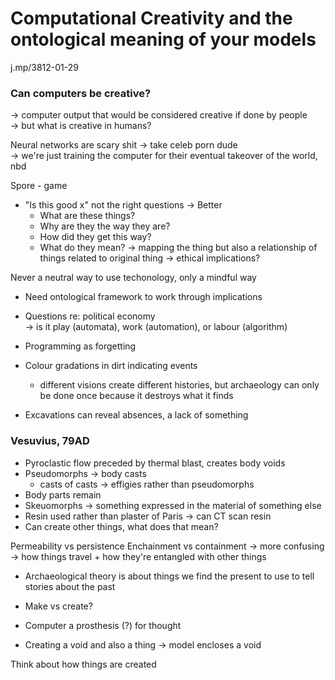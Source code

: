 # Computational Creativity and the ontological meaning of your models  

j.mp/3812-01-29  

### Can computers be creative?
-> computer output that would be considered creative if done by people  
  -> but what is creative in humans?  
    
Neural networks are scary shit -> take celeb porn dude  
-> we're just training the computer for their eventual takeover of the world, nbd  

Spore - game

- "Is this good x" not the right questions
-> Better
  - What are these things?
  - Why are they the way they are?
  - How did they get this way?
  - What do they mean?
-> mapping the thing but also a relationship of things related to original thing
  -> ethical implications?  
  
Never a neutral way to use techonology, only a mindful way  

- Need ontological framework to work through implications  
  
- Questions re: political economy  
-> is it play (automata), work (automation), or labour (algorithm)  
  
- Programming as forgetting  
  
- Colour gradations in dirt indicating events
  - different visions create different histories, but archaeology can only be done once because it destroys what it finds         
                            
- Excavations can reveal absences, a lack of something

### Vesuvius, 79AD
- Pyroclastic flow preceded by thermal blast, creates body voids
- Pseudomorphs -> body casts
  - casts of casts -> effigies rather than pseudomorphs
- Body parts remain
- Skeuomorphs -> something expressed in the material of something else
- Resin used rather than plaster of Paris -> can CT scan resin
- Can create other things, what does that mean?  

Permeability vs persistence
Enchainment vs containment -> more confusing
  -> how things travel + how they're entangled with other things  
  
- Archaeological theory is about things we find the present to use to tell stories about the past  

- Make vs create?  

- Computer a prosthesis (?) for thought  

- Creating a void and also a thing
-> model encloses a void  

Think about how things are created
